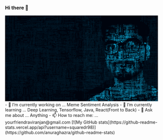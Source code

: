 ### Hi there 👋

<!--
**SquaredR98/SquaredR98** is a ✨ _special_ ✨ repository because its `README.md` (this file) appears on your GitHub profile.

Here are some ideas to get you started:
-->
<img src="https://raw.githubusercontent.com/SquaredR98/SquaredR98/main/background.png" />
- 🔭 I’m currently working on ... Meme Sentiment Analysis
- 🌱 I’m currently learning ... Deep Learning, Tensorflow, Java, React(Front to Back)
<!-- 👯 I’m looking to collaborate on ... 
- 🤔 I’m looking for help with ...-->
- 💬 Ask me about ... Anything
- 📫 How to reach me: ... yourfriendraviranjan@gmail.com
<!-- 😄 Pronouns: ... 
- ⚡ Fun fact: ...
-->
[![My GitHub stats](https://github-readme-stats.vercel.app/api?username=squaredr98)](https://github.com/anuraghazra/github-readme-stats)
